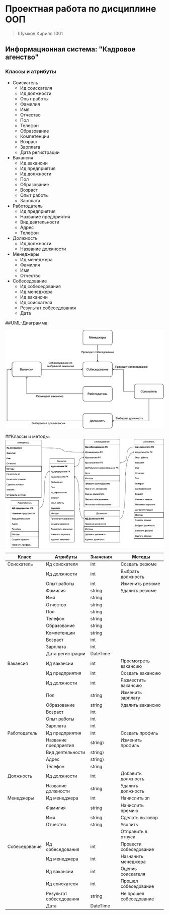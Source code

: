 # Проектная работа по дисциплине ООП
> Шумков Кирилл 1001

## Информационная система: "Кадровое агенство"


### Классы и атрибуты

 - Соискатель
   - Ид соискателя
   - Ид должности
   - Опыт работы
   - Фамилия
   - Имя
   - Отчество
   - Пол
   - Телефон
   - Образование 
   - Компетенции
   - Возраст
   - Зарплата
   - Дата регистрации
 - Вакансия
   - Ид вакансии
   - Ид предприятия
   - Ид должности
   - Пол
   - Образование
   - Возраст
   - Опыт работы
   - Зарплата
 - Работодатель
   - Ид предприятия
   - Название предприятия
   - Вид деятельности
   - Адрес
   - Телефон
 - Должность
   - Ид должности
   - Название должности
 - Менеджеры
   - Ид менеджера
   - Фамилия
   - Имя
   - Отчество
 - Собеседование
   - Ид собеседования
   - Ид менеджера
   - Ид вакансии
   - Ид соискателя
   - Результат собеседования
   - Дата
 
 
##UML-Диаграмма:

 ![UML-Диаграмма:](https://github.com/KirillShumkov/Kiril_l1001/blob/main/ООП%20UML-Диаграмма.jpg) 
 
 
##Классы и методы:
![Классы и методы:](https://github.com/KirillShumkov/Kiril_l1001/blob/main/ООП%20Классы%20и%20методы.jpg)


| Класс | Атрибуты | Значения |  | Методы |
|-------|----------|----------|--|---------------------| 
| Соискатель | Ид соискателя | int | | Создать резюме |
| | Ид должности | int | | Выбрать должность |
| | Опыт работы | int | | Изменить резюме |
| | Фамилия | string | | Удалить резюме |
| | Имя | string | |  |
| | Отчество | string | |  |
| | Пол | string | |  |
| | Телефон | string | |  |
| | Образование | string | |  |
| | Компетенции | string | |  |
| | Возраст | int | |  |
| | Зарплата | int | |  |
| | Дата регистрации | DateTime | |  |
| Вакансия | Ид вакансии | int | | Просмотреть вакансию |
| | Ид предприятия | int | | Создать вакансию |
| | Ид должности | int | | Разместить вакансию |
| | Пол | string | | Изменить зарплату |
| | Образование | string | | Удалить вакансию |
| | Возраст | int | |  |
| | Опыт работы | int | |  |
| | Зарплата | int | |  |
| Работодатель | Ид предприятия | int | | Создать профиль |
| | Название предприятия | string) | | Изменить профиль |
| | Вид деятельности | string) | |  |
| | Адрес | string) | |  |
| | Телефон | string | |  |
| Должность | Ид должности | int | | Добавить должность |
| | Название должности | string | | Удалить должность |
| Менеджеры | Ид менеджера | int | | Начислить зп |
| | Фамилия | string | | Начислить премию |
| | Имя | string | | Сделать выговор |
| | Отчество | string | | Уволить |
| | | | | Отправить в отпуск |
| Собеседование | Ид собеседования | int | | Провести собеседование |
| | Ид менеджера | int | | Назначить менеджера |
| | Ид вакансии | int | | Оцениь соискателя |
| | Ид соискатеоя | int | | Прошел собеседование |
| | Результат собеседования | string | | Не прошел собеседование |
| | Дата | DateTime | |  |





